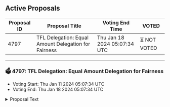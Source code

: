 ## Active Proposals

| Proposal ID | Proposal Title | Voting End Time | VOTED |
|-------------|----------------|-----------------|-------|
| 4797 | TFL Delegation: Equal Amount Delegation for Fairness | Thu Jan 18 2024 05:07:34 UTC | ⏳ NOT VOTED |

---

### 🗳 4797: TFL Delegation: Equal Amount Delegation for Fairness
- Voting Start: Thu Jan 11 2024 05:07:34 UTC
- Voting End: Thu Jan 18 2024 05:07:34 UTC

<details>
<summary>Proposal Text</summary>
 
https://commonwealth.im/terra/discussion/14832-tfl-delegation-equal-amount-delegation-for-fairness
</details>
